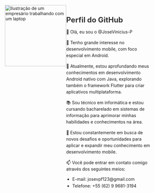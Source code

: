 <div style="display: flex; flex-direction: row-reverse;">
  <div>
    <h1 style="font-size: 24px; color: #333; margin-bottom: 10px;">Perfil do GitHub</h1>
    <p style="margin-bottom: 10px; line-height: 1.5;">👋 Olá, eu sou o @JoseVinicius-P</p>
    <p style="margin-bottom: 10px; line-height: 1.5;">👀 Tenho grande interesse no desenvolvimento mobile, com foco especial em Android.</p>
    <p style="margin-bottom: 10px; line-height: 1.5;">🌱 Atualmente, estou aprofundando meus conhecimentos em desenvolvimento Android nativo com Java, explorando também o framework Flutter para criar aplicativos multiplataforma.</p>
    <p style="margin-bottom: 10px; line-height: 1.5;">📚 Sou técnico em informática e estou cursando bacharelado em sistemas de informação para aprimorar minhas habilidades e conhecimentos na área.</p>
    <p style="margin-bottom: 10px; line-height: 1.5;">🚀 Estou constantemente em busca de novos desafios e oportunidades para aplicar e expandir meu conhecimento em desenvolvimento mobile.</p>
    <p style="margin-bottom: 10px; line-height: 1.5;">📫 Você pode entrar em contato comigo através dos seguintes meios:</p>
    <ul style="padding-left: 20px;">
      <li style="margin-bottom: 5px;">E-mail: josevpf123@gmail.com</li>
      <li style="margin-bottom: 5px;">Telefone: +55 (62) 9 9681-3194</li>
    </ul>
  </div>
  <img src="https://img.freepik.com/vetores-premium/ilustracao-plana-do-conceito-de-autodisciplina-e-motivacao-empresario-de-desenho-animado-sentado-com-um-laptop-e-trabalhando_241107-1143.jpg" alt="Ilustração de um empresário trabalhando com um laptop" style="width: 200px; margin-left: 20px;">
</div>
